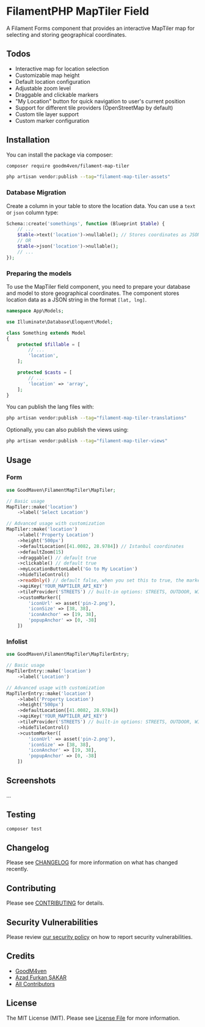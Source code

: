 # FilamentPHP MapTiler Field

A Filament Forms component that provides an interactive MapTiler map for selecting and storing geographical coordinates.

## Todos

- Interactive map for location selection
- Customizable map height
- Default location configuration
- Adjustable zoom level
- Draggable and clickable markers
- "My Location" button for quick navigation to user's current position
- Support for different tile providers (OpenStreetMap by default)
- Custom tile layer support
- Custom marker configuration

## Installation

You can install the package via composer:

```bash
composer require goodm4ven/filament-map-tiler

php artisan vendor:publish --tag="filament-map-tiler-assets"
```

### Database Migration

Create a column in your table to store the location data. You can use a `text` or `json` column type:

```php
Schema::create('somethings', function (Blueprint $table) {
    // ...
    $table->text('location')->nullable(); // Stores coordinates as JSON string
    // OR
    $table->json('location')->nullable();
    // ...
});
```

### Preparing the models

To use the MapTiler field component, you need to prepare your database and model to store geographical coordinates. The component stores location data as a JSON string in the format `[lat, lng]`.

```php
namespace App\Models;

use Illuminate\Database\Eloquent\Model;

class Something extends Model
{
    protected $fillable = [
        // ...
        'location',
    ];

    protected $casts = [
        // ...
        'location' => 'array',
    ];
}
```

You can publish the lang files with:
```bash
php artisan vendor:publish --tag="filament-map-tiler-translations"
```

Optionally, you can also publish the views using:
```bash
php artisan vendor:publish --tag="filament-map-tiler-views"
```

## Usage

### Form
```php
use GoodMaven\FilamentMapTiler\MapTiler;

// Basic usage
MapTiler::make('location')
    ->label('Select Location')

// Advanced usage with customization
MapTiler::make('location')
    ->label('Property Location')
    ->height('500px')
    ->defaultLocation([41.0082, 28.9784]) // Istanbul coordinates
    ->defaultZoom(15)
    ->draggable() // default true
    ->clickable() // default true
    ->myLocationButtonLabel('Go to My Location')
    ->hideTileControl()
    ->readOnly() // default false, when you set this to true, the marker will not be draggable or clickable and current location and search location buttons will be hidden
    ->apiKey('YOUR_MAPTILER_API_KEY')
    ->tileProvider('STREETS') // built-in options: STREETS, OUTDOOR, WINTER, SATELLITE, HYBRID, etc.
    ->customMarker([
        'iconUrl' => asset('pin-2.png'),
        'iconSize' => [38, 38],
        'iconAnchor' => [19, 38],
        'popupAnchor' => [0, -38]
    ])
```

### Infolist

```php
use GoodMaven\FilamentMapTiler\MapTilerEntry;

// Basic usage
MapTilerEntry::make('location')
    ->label('Location')

// Advanced usage with customization
MapTilerEntry::make('location')
    ->label('Property Location')
    ->height('500px')
    ->defaultLocation([41.0082, 28.9784])
    ->apiKey('YOUR_MAPTILER_API_KEY')
    ->tileProvider('STREETS') // built-in options: STREETS, OUTDOOR, WINTER, SATELLITE, HYBRID, etc.
    ->hideTileControl()
    ->customMarker([
        'iconUrl' => asset('pin-2.png'),
        'iconSize' => [38, 38],
        'iconAnchor' => [19, 38],
        'popupAnchor' => [0, -38]
    ])
```

## Screenshots

...

## Testing

```bash
composer test
```

## Changelog

Please see [CHANGELOG](CHANGELOG.md) for more information on what has changed recently.

## Contributing

Please see [CONTRIBUTING](.github/CONTRIBUTING.md) for details.

## Security Vulnerabilities

Please review [our security policy](../../security/policy) on how to report security vulnerabilities.

## Credits

- [GoodM4ven](https://github.com/GoodM4ven)
- [Azad Furkan ŞAKAR](https://github.com/afsakar)
- [All Contributors](../../contributors)

## License

The MIT License (MIT). Please see [License File](LICENSE.md) for more information.
